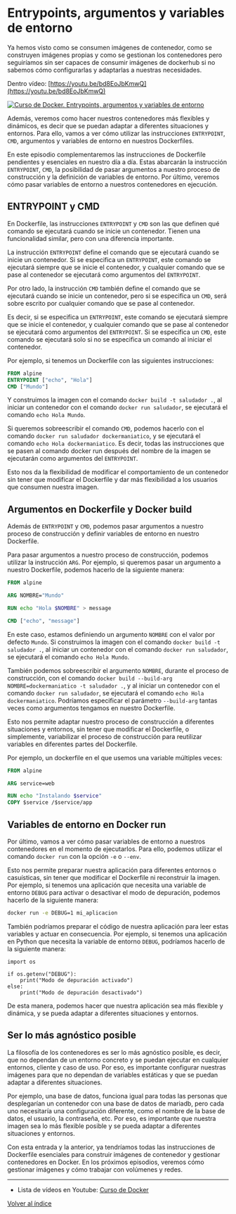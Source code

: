 # Entrypoints, argumentos y variables de entorno 
Ya hemos visto como se consumen imágenes de contenedor, como se construyen imágenes propias y como se gestionan los contenedores pero seguiríamos sin ser capaces de consumir imágenes de dockerhub si no sabemos cómo configurarlas y adaptarlas a nuestras necesidades.

Dentro vídeo: [https://youtu.be/bd8EoJbKmwQ](https://youtu.be/bd8EoJbKmwQ)

[![Curso de Docker. Entrypoints, argumentos y variables de entorno](https://img.youtube.com/vi/bd8EoJbKmwQ/0.jpg)](https://www.youtube.com/watch?v=bd8EoJbKmwQ)


Además, veremos como hacer nuestros contenedores más flexibles y dinámicos, es decir que se puedan adaptar a diferentes situaciones y entornos. Para ello, vamos a ver cómo utilizar las instrucciones `ENTRYPOINT`, `CMD`, argumentos y variables de entorno en nuestros Dockerfiles.

En este episodio complementaremos las instrucciones de Dockerfile pendientes y esenciales en nuestro día a día. Estas abarcarán la instrucción `ENTRYPOINT`, `CMD`, la posibilidad de pasar argumentos a nuestro proceso de construcción y la definición de variables de entorno. Por último, veremos cómo pasar variables de entorno a nuestros contenedores en ejecución.

## ENTRYPOINT y CMD
En Dockerfile, las instrucciones `ENTRYPOINT` y `CMD` son las que definen qué comando se ejecutará cuando se inicie un contenedor. Tienen una funcionalidad similar, pero con una diferencia importante.

La instrucción `ENTRYPOINT` define el comando que se ejecutará cuando se inicie un contenedor. Si se especifica un `ENTRYPOINT`, este comando se ejecutará siempre que se inicie el contenedor, y cualquier comando que se pase al contenedor se ejecutará como argumentos del `ENTRYPOINT`.

Por otro lado, la instrucción `CMD` también define el comando que se ejecutará cuando se inicie un contenedor, pero si se especifica un `CMD`, será sobre escrito por cualquier comando que se pase al contenedor.

Es decir, si se especifica un `ENTRYPOINT`, este comando se ejecutará siempre que se inicie el contenedor, y cualquier comando que se pase al contenedor se ejecutará como argumentos del `ENTRYPOINT`. Si se especifica un `CMD`, este comando se ejecutará solo si no se especifica un comando al iniciar el contenedor.

Por ejemplo, si tenemos un Dockerfile con las siguientes instrucciones:
```Dockerfile
FROM alpine
ENTRYPOINT ["echo", "Hola"]
CMD ["Mundo"]
```

Y construimos la imagen con el comando `docker build -t saludador .`, al iniciar un contenedor con el comando `docker run saludador`, se ejecutará el comando `echo Hola Mundo`.

Si queremos sobreescribir el comando `CMD`, podemos hacerlo con el comando `docker run saludador dockermaniatico`, y se ejecutará el comando `echo Hola dockermaniatico`. Es decir, todas las instrucciones que se pasen al comando docker run después del nombre de la imagen se ejecutarán como argumentos del `ENTRYPOINT`.

Esto nos da la flexibilidad de modificar el comportamiento de un contenedor sin tener que modificar el Dockerfile y dar más flexibilidad a los usuarios que consumen nuestra imagen.


## Argumentos en Dockerfile y Docker build
Además de `ENTRYPOINT` y `CMD`, podemos pasar argumentos a nuestro proceso de construcción y definir variables de entorno en nuestro Dockerfile.

Para pasar argumentos a nuestro proceso de construcción, podemos utilizar la instrucción `ARG`. Por ejemplo, si queremos pasar un argumento a nuestro Dockerfile, podemos hacerlo de la siguiente manera:
```Dockerfile
FROM alpine

ARG NOMBRE="Mundo"

RUN echo "Hola $NOMBRE" > message 

CMD ["echo", "message"]
```

En este caso, estamos definiendo un argumento `NOMBRE` con el valor por defecto `Mundo`. Si construimos la imagen con el comando `docker build -t saludador .`, al iniciar un contenedor con el comando `docker run saludador`, se ejecutará el comando `echo Hola Mundo`.

También podemos sobreescribir el argumento `NOMBRE`, durante el proceso de construcción, con el comando `docker build --build-arg NOMBRE=dockermaniatico -t saludador .`, y al iniciar un contenedor con el comando `docker run saludador`, se ejecutará el comando `echo Hola dockermaniatico`. Podríamos especificar el parámetro `--build-arg` tantas veces como argumentos tengamos en nuestro Dockerfile.

Esto nos permite adaptar nuestro proceso de construcción a diferentes situaciones y entornos, sin tener que modificar el Dockerfile, o simplemente, variabilizar el proceso de construcción para reutilizar variables en diferentes partes del Dockerfile.

Por ejemplo, un dockerfile en el que usemos una variable múltiples veces:
```Dockerfile
FROM alpine

ARG service=web

RUN echo "Instalando $service"
COPY $service /$service/app
```


## Variables de entorno en Docker run
Por último, vamos a ver cómo pasar variables de entorno a nuestros contenedores en el momento de ejecutarlos. Para ello, podemos utilizar el comando `docker run` con la opción `-e` o `--env`. 

Esto nos permite preparar nuestra aplicación para diferentes entornos o casuísticas, sin tener que modificar el Dockerfile ni reconstruir la imagen. Por ejemplo, si tenemos una aplicación que necesita una variable de entorno `DEBUG` para activar o desactivar el modo de depuración, podemos hacerlo de la siguiente manera:
```bash
docker run -e DEBUG=1 mi_aplicacion
```

También podríamos preparar el código de nuestra aplicación para leer estas variables y actuar en consecuencia. Por ejemplo, si tenemos una aplicación en Python que necesita la variable de entorno `DEBUG`, podríamos hacerlo de la siguiente manera:
```pytho
import os

if os.getenv("DEBUG"):
    print("Modo de depuración activado")
else:
    print("Modo de depuración desactivado")
```

De esta manera, podemos hacer que nuestra aplicación sea más flexible y dinámica, y se pueda adaptar a diferentes situaciones y entornos.


## Ser lo más agnóstico posible
La filosofía de los contenedores es ser lo más agnóstico posible, es decir, que no dependan de un entorno concreto y se puedan ejecutar en cualquier entornos, cliente y caso de uso. Por eso, es importante configurar nuestras imágenes para que no dependan de variables estáticas y que se puedan adaptar a diferentes situaciones.

Por ejemplo, una base de datos, funciona igual para todas las personas que desplegarían un contenedor con una base de datos de mariadb, pero cada uno necesitaría una configuración diferente, como el nombre de la base de datos, el usuario, la contraseña, etc. Por eso, es importante que nuestra imagen sea lo más flexible posible y se pueda adaptar a diferentes situaciones y entornos.


Con esta entrada y la anterior, ya tendríamos todas las instrucciones de Dockerfile esenciales para construir imágenes de contenedor y gestionar contenedores en Docker. En los próximos episodios, veremos cómo gestionar imágenes y cómo trabajar con volúmenes y redes.



---
* Lista de vídeos en Youtube: [Curso de Docker](https://www.youtube.com/playlist?list=PLQhxXeq1oc2n7YnjRhq7qVMzZWtDY7Zz0)

[Volver al índice](README.md#índice)